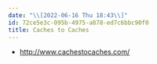 ```yaml
---
date: "\\[2022-06-16 Thu 18:43\\]"
id: 72ce5e3c-095b-4975-a878-ed7c6bbc90f0
title: Caches to Caches
---
```


- <http://www.cachestocaches.com/>
